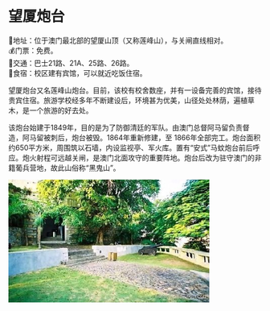 # 望厦炮台  
📍地址：位于澳门最北部的望厦山顶（又称莲峰山），与关闸直线相对。   
💰门票：免费。   
🚌交通：巴士21路、21A、25路、26路。   
🍴食宿：校区建有宾馆，可以就近吃饭住宿。   
  
望厦炮台又名莲峰山炮台。目前，该校有校舍数座，并有一设备完善的宾馆，接待贵宾住宿。旅游学校经多年不断建设后，环境甚为优美，山径处处林荫，遍植草木，是一个旅游的好去处。   
  
该炮台始建于1849年，目的是为了防御清廷的军队。由澳门总督阿马留负责督造，阿马留被刺后，炮台被毁。1864年重新修建，至 1866年全部完工。炮台面积约650平方米，周围筑以石墙，内设监视亭、军火库。置有“安式”马蚊炮台前后呼应。炮火射程可远越关闸，是澳门北面攻守的重要阵地。炮台后改为驻守澳门的非籍葡兵营地，故此山俗称“黑鬼山”。   
  
![](https://raw.githubusercontent.com/szqq0512/Pic/main/img/202201212152728.png)  